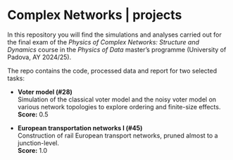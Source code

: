 # Complex Networks | projects

In this repository you will find the simulations and analyses carried out for the final exam of the *Physics of Complex Networks: Structure and Dynamics* course in the *Physics of Data* master’s programme (University of Padova, AY 2024/25).

The repo contains the code, processed data and report for two selected tasks:

- **Voter model (#28)**  
  Simulation of the classical voter model and the noisy voter model on various network topologies to explore ordering and finite-size effects.  
  **Score:** 0.5

- **European transportation networks I (#45)**  
  Construction of rail European transport networks, pruned almost to a junction-level.  
  **Score:** 1.0
